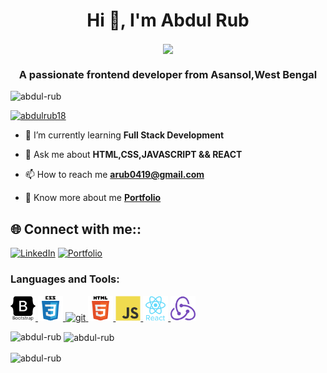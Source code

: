 <h1 align="center">Hi 👋, I'm Abdul Rub</h1>

<p align="center">
<img align="center" src="https://readme-typing-svg.demolab.com?font=Fira+Code&size=40&pause=1000&color=E1391A&vCenter=true&width=500&lines=Hello%2CI'm++Abdul+Rub;Frontend+Developer"/></p>


<h3 align="center">A passionate frontend developer from Asansol,West Bengal</h3>

<p align="left"> <img src="https://komarev.com/ghpvc/?username=abdul-rub&label=Profile%20views&color=0e75b6&style=flat" alt="abdul-rub" /> </p>

<p align="left"> <a href="https://twitter.com/abdulrub18" target="blank"><img src="https://img.shields.io/twitter/follow/abdulrub?logo=twitter&style=for-the-badge" alt="abdulrub18" /></a> </p>

- 🌱 I’m currently learning **Full Stack Development**

- 💬 Ask me about **HTML,CSS,JAVASCRIPT && REACT**

- 📫 How to reach me **arub0419@gmail.com**

- 🔭 Know more about me **[Portfolio](https://Abdul-rub.github.io/)**


## 🌐 Connect with me::
[![LinkedIn](https://img.shields.io/badge/LinkedIn-%230077B5.svg?logo=linkedin&logoColor=white)](https://www.linkedin.com/in/abdul-rub-7529a2206/)
[![Portfolio](https://img.shields.io/badge/Portfolio-%23000000.svg?logo=firefox&logoColor=#FF7139)](http://abdul-rub.github.io/)

<h3 align="left">Languages and Tools:</h3>
<p align="left"> <a href="https://getbootstrap.com" target="_blank" rel="noreferrer"> <img src="https://raw.githubusercontent.com/devicons/devicon/master/icons/bootstrap/bootstrap-plain-wordmark.svg" alt="bootstrap" width="40" height="40"/> </a> <a href="https://www.w3schools.com/css/" target="_blank" rel="noreferrer"> <img src="https://raw.githubusercontent.com/devicons/devicon/master/icons/css3/css3-original-wordmark.svg" alt="css3" width="40" height="40"/> </a> <a href="https://git-scm.com/" target="_blank" rel="noreferrer"> <img src="https://www.vectorlogo.zone/logos/git-scm/git-scm-icon.svg" alt="git" width="40" height="40"/> </a> <a href="https://www.w3.org/html/" target="_blank" rel="noreferrer"> <img src="https://raw.githubusercontent.com/devicons/devicon/master/icons/html5/html5-original-wordmark.svg" alt="html5" width="40" height="40"/> </a> <a href="https://developer.mozilla.org/en-US/docs/Web/JavaScript" target="_blank" rel="noreferrer"> <img src="https://raw.githubusercontent.com/devicons/devicon/master/icons/javascript/javascript-original.svg" alt="javascript" width="40" height="40"/> </a> <a href="https://reactjs.org/" target="_blank" rel="noreferrer"> <img src="https://raw.githubusercontent.com/devicons/devicon/master/icons/react/react-original-wordmark.svg" alt="react" width="40" height="40"/> </a> <a href="https://redux.js.org" target="_blank" rel="noreferrer"> <img src="https://raw.githubusercontent.com/devicons/devicon/master/icons/redux/redux-original.svg" alt="redux" width="40" height="40"/> </a> </p>

<p><img align="left" src="https://github-readme-stats.vercel.app/api/top-langs?username=abdul-rub&show_icons=true&locale=en&layout=compact" alt="abdul-rub" /></p>

<p>&nbsp;<img align="center" src="https://github-readme-stats.vercel.app/api?username=abdul-rub&show_icons=true&locale=en" alt="abdul-rub" /></p>

<p><img align="center" src="https://github-readme-streak-stats.herokuapp.com/?user=abdul-rub&" alt="abdul-rub" /></p>
